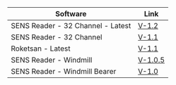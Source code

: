 
| Software    | Link |
| ----------- | ----------- |
| SENS Reader - 32 Channel - Latest | <a href="https://github.com/Blevent/yordamtest/releases/download/main/sensreader-32-channel-x86-v1.2.zip">V-1.2</a> |
| SENS Reader - 32 Channel | <a href="https://github.com/Blevent/yordamtest/releases/download/main/sensreader-32-channel-x86-v1.1.zip">V-1.1</a> |
| Roketsan - Latest | <a href="https://github.com/Blevent/yordamtest/releases/download/main/sensreader-roketsan-x86-v1.1.zip">V-1.1</a> |
| SENS Reader - Windmill | <a href="https://github.com/Blevent/yordamtest/releases/download/main/sensreader-windmill-x86-v1.0.5.zip">V-1.0.5</a> |
| SENS Reader - Windmill Bearer | <a href="https://github.com/Blevent/yordamtest/releases/download/main/sensreader-windmill-bearer-x86-v1.0.zip">V-1.0</a> |

